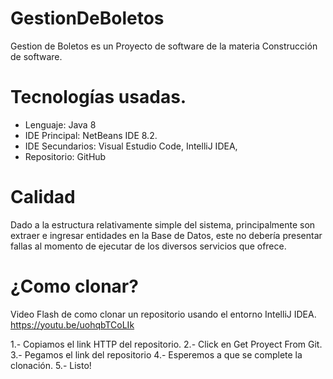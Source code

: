 # GestionDeBoletos

Gestion de Boletos es un Proyecto de software de la materia Construcción de software.

# Tecnologías usadas.

- Lenguaje: Java 8
- IDE Principal:  NetBeans IDE 8.2.
- IDE Secundarios: Visual Estudio Code, IntelliJ IDEA,
- Repositorio: GitHub

# Calidad 
Dado a la estructura relativamente simple del sistema, principalmente son extraer e ingresar entidades en la Base de Datos,
este no debería presentar fallas al momento de ejecutar de los diversos servicios que ofrece.

# ¿Como clonar?

Video Flash de como clonar un repositorio usando el entorno IntelliJ IDEA. https://youtu.be/uohqbTCoLIk

1.- Copiamos el link HTTP del repositorio.
2.- Click en Get Proyect From Git.
3.- Pegamos el link del repositorio
4.- Esperemos a que se complete la clonación.
5.- Listo!

